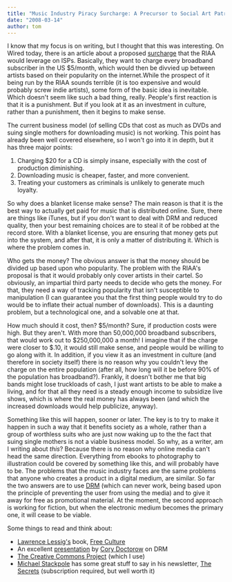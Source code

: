 ```yaml
---
title: "Music Industry Piracy Surcharge: A Precursor to Social Art Patronage?"
date: "2008-03-14"
author: tom
---
```


I know that my focus is on writing, but I thought that this was interesting. On Wired today, there is an article about a proposed [surcharge](http://www.wired.com/entertainment/music/news/2008/03/music_levy?currentPage=all&) that the RIAA would leverage on ISPs. Basically, they want to charge every broadband subscriber in the US $5/month, which would then be divvied up between artists based on their popularity on the internet.While the prospect of it being run by the RIAA sounds terrible (it is too expensive and would probably screw indie artists), some form of the basic idea is inevitable. Which doesn't seem like such a bad thing, really. People's first reaction is that it is a punishment. But if you look at it as an investment in culture, rather than a punishment, then it begins to make sense.

The current business model (of selling CDs that cost as much as DVDs and suing single mothers for downloading music) is not working. This point has already been well covered elsewhere, so I won't go into it in depth, but it has three major points:

1. Charging $20 for a CD is simply insane, especially with the cost of production diminishing.
2. Downloading music is cheaper, faster, and more convenient.
3. Treating your customers as criminals is unlikely to generate much loyalty.

So why does a blanket license make sense? The main reason is that it is the best way to actually get paid for music that is distributed online. Sure, there are things like iTunes, but if you don't want to deal with DRM and reduced quality, then your best remaining choices are to steal it of be robbed at the record store. With a blanket license, you are ensuring that money gets put into the system, and after that, it is only a matter of distributing it. Which is where the problem comes in.

Who gets the money? The obvious answer is that the money should be divided up based upon who popularity. The problem with the RIAA's proposal is that it would probably only cover artists in their cartel. So obviously, an impartial third party needs to decide who gets the money. For that, they need a way of tracking popularity that isn't susceptible to manipulation (I can guarantee you that the first thing people would try to do would be to inflate their actual number of downloads). This is a daunting problem, but a technological one, and a solvable one at that.

How much should it cost, then? $5/month? Sure, if production costs were high. But they aren't. With more than 50,000,000 broadband subscribers, that would work out to $250,000,000 a month! I imagine that if the charge were closer to $.10, it would still make sense, and people would be willing to go along with it. In addition, if you view it as an investment in culture (and therefore in society itself) there is no reason why you couldn't levy the charge on the entire population (after all, how long will it be before 90% of the population has broadband?). Frankly, it doesn't bother me that big bands might lose truckloads of cash, I just want artists to be able to make a living, and for that all they need is a steady enough income to subsidize live shows, which is where the real money has always been (and which the increased downloads would help publicize, anyway).

Something like this will happen, sooner or later. The key is to try to make it happen in such a way that it benefits society as a whole, rather than a group of worthless suits who are just now waking up to the the fact that suing single mothers is not a viable business model. So why, as a writer, am I writing about _this_? Because there is no reason why online media can't head the same direction. Everything from ebooks to photography to illustration could be covered by something like this, and will probably have to be. The problems that the music industry faces are the same problems that anyone who creates a product in a digital medium, are similar. So far the two answers are to use [DRM](http://en.wikipedia.org/wiki/Digital_rights_management) (which can never work, being based upon the principle of preventing the user from using the media) and to give it away for free as promotional material. At the moment, the second approach is working for fiction, but when the electronic medium becomes the primary one, it will cease to be viable.

Some things to read and think about:

- [Lawrence Lessig's](http://lessig.org/) book, [Free Culture](http://www.free-culture.cc/)
- An excellent [presentation](http://www.dashes.com/anil/stuff/doctorow-drm-ms.html) by [Cory Doctorow](http://lessig.org/) on DRM
- [The Creative Commons Project](http://creativecommons.org/) (which I use)
- [Michael Stackpole](http://michaelastackpole.com/) has some great stuff to say in his newsletter, [The Secrets](http://www.stormwolf.com/thesecrets/) (subscription required, but well worth it)
